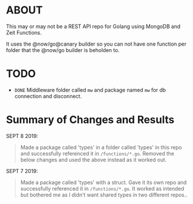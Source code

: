 # ABOUT

This may or may not be a REST API repo for Golang using MongoDB and Zeit Functions.

It uses the @now/go@canary builder so you can not have one function per folder that the @now/go builder is beholden to.

# TODO

- `DONE` Middleware folder called `mw` and package named `mw` for db connection and disconnect.

# Summary of Changes and Results

SEPT 8 2019: 
> Made a package called 'types' in a folder called 'types' in this repo and successfully referenced it in `/functions/*.go`.
> Removed the below changes and used the above instead as it worked out.

SEPT 7 2019: 
> Made a package called 'types' with a struct.  Gave it its own repo and successfully referenced it in `/functions/*.go`.
> It worked as intended but bothered me as I didn't want shared types in two different repos..